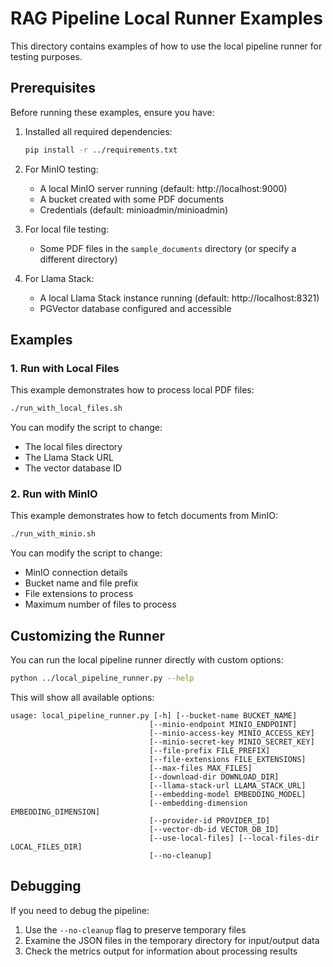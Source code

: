 # RAG Pipeline Local Runner Examples

This directory contains examples of how to use the local pipeline runner for testing purposes.

## Prerequisites

Before running these examples, ensure you have:

1. Installed all required dependencies:
   ```bash
   pip install -r ../requirements.txt
   ```

2. For MinIO testing:
   - A local MinIO server running (default: http://localhost:9000)
   - A bucket created with some PDF documents
   - Credentials (default: minioadmin/minioadmin)

3. For local file testing:
   - Some PDF files in the `sample_documents` directory (or specify a different directory)

4. For Llama Stack:
   - A local Llama Stack instance running (default: http://localhost:8321)
   - PGVector database configured and accessible

## Examples

### 1. Run with Local Files

This example demonstrates how to process local PDF files:

```bash
./run_with_local_files.sh
```

You can modify the script to change:
- The local files directory
- The Llama Stack URL
- The vector database ID

### 2. Run with MinIO

This example demonstrates how to fetch documents from MinIO:

```bash
./run_with_minio.sh
```

You can modify the script to change:
- MinIO connection details
- Bucket name and file prefix
- File extensions to process
- Maximum number of files to process

## Customizing the Runner

You can run the local pipeline runner directly with custom options:

```bash
python ../local_pipeline_runner.py --help
```

This will show all available options:

```
usage: local_pipeline_runner.py [-h] [--bucket-name BUCKET_NAME]
                               [--minio-endpoint MINIO_ENDPOINT]
                               [--minio-access-key MINIO_ACCESS_KEY]
                               [--minio-secret-key MINIO_SECRET_KEY]
                               [--file-prefix FILE_PREFIX]
                               [--file-extensions FILE_EXTENSIONS]
                               [--max-files MAX_FILES]
                               [--download-dir DOWNLOAD_DIR]
                               [--llama-stack-url LLAMA_STACK_URL]
                               [--embedding-model EMBEDDING_MODEL]
                               [--embedding-dimension EMBEDDING_DIMENSION]
                               [--provider-id PROVIDER_ID]
                               [--vector-db-id VECTOR_DB_ID]
                               [--use-local-files] [--local-files-dir LOCAL_FILES_DIR]
                               [--no-cleanup]
```

## Debugging

If you need to debug the pipeline:

1. Use the `--no-cleanup` flag to preserve temporary files
2. Examine the JSON files in the temporary directory for input/output data
3. Check the metrics output for information about processing results 